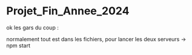 # Projet_Fin_Annee_2024


ok les gars du coup : 

normalement tout est dans les fichiers, pour lancer les deux serveurs -> npm start
